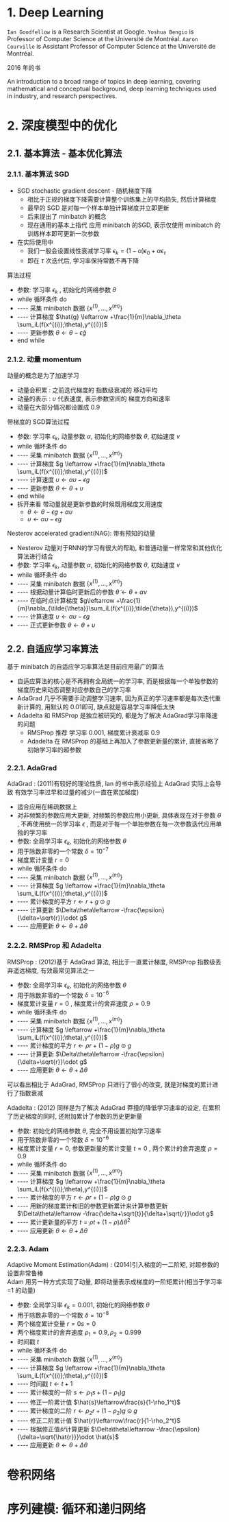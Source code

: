 # 1. Deep Learning 

`Ian Goodfellow` is a Research Scientist at Google.
`Yoshua Bengio` is Professor of Computer Science at the Université de Montréal.
`Aaron Courville` is Assistant Professor of Computer Science at the Université de Montréal.

2016 年的书

An introduction to a broad range of topics in deep learning, covering mathematical and conceptual background, deep learning techniques used in industry, and research perspectives.


# 2. 深度模型中的优化

## 2.1. 基本算法 - 基本优化算法


### 2.1.1. 基本算法 SGD

* SGD stochastic gradient descent - 随机梯度下降
  * 相比于正规的梯度下降需要计算整个训练集上的平均损失, 然后计算梯度
  * 最早的 SGD 是对每一个样本单独计算梯度并立即更新
  * 后来提出了 minibatch 的概念
  * 现在通用的基本上指代 应用 minibatch 的SGD, 表示仅使用 minibatch 的训练样本即可更新一次参数
* 在实际使用中
  * 我们一般会设置线性衰减学习率 $\epsilon_k = (1-\alpha)\epsilon_0+\alpha\epsilon_\tau$
  * 即在 $\tau$ 次迭代后, 学习率保持常数不再下降

算法过程
* 参数: 学习率 $\epsilon_k$ , 初始化的网络参数 $\theta$
* while 循环条件 do
* ---- 采集 minibatch 数据 $\{x^{(1)},...,x^{(m)}\}$
* ---- 计算梯度 $\hat{g} \leftarrow +\frac{1}{m}\nabla_\theta \sum_iL(f(x^{(i)};\theta),y^{(i)})$
* ---- 更新参数 $\theta \leftarrow \theta - \epsilon \hat{g}$
* end while

### 2.1.2. 动量 momentum

动量的概念是为了加速学习
* 动量会积累 : 之前迭代梯度的 指数级衰减的 移动平均
* 动量的表示 : $\upsilon$ 代表速度, 表示参数空间的 梯度方向和速率
* 动量在大部分情况都设置成 0.9

带梯度的 SGD算法过程
* 参数: 学习率 $\epsilon_k$, 动量参数 $\alpha$, 初始化的网络参数 $\theta$, 初始速度 $v$
* while 循环条件 do
* ---- 采集 minibatch 数据 $\{x^{(1)},...,x^{(m)}\}$
* ---- 计算梯度 $g \leftarrow +\frac{1}{m}\nabla_\theta \sum_iL(f(x^{(i)};\theta),y^{(i)})$
* ---- 计算速度 $\upsilon \leftarrow \alpha\upsilon-\epsilon g$
* ---- 更新参数 $\theta \leftarrow \theta + \upsilon$
* end while
* 拆开来看 带动量就是更新参数的时候既用梯度又用速度 
  * $\theta \leftarrow \theta -\epsilon g+ \alpha\upsilon$
  * $\upsilon \leftarrow \alpha\upsilon-\epsilon g$



Nesterov accelerated gradient(NAG): 带有预知的动量
* Nesterov 动量对于RNN的学习有很大的帮助, 和普通动量一样常常和其他优化算法进行结合
* 参数: 学习率 $\epsilon_k$, 动量参数 $\alpha$, 初始化的网络参数 $\theta$, 初始速度 $v$
* while 循环条件 do
* ---- 采集 minibatch 数据 $\{x^{(1)},...,x^{(m)}\}$
* ---- 根据动量计算临时更新后的参数 $\tilde{\theta}\leftarrow \theta + \alpha v$
* ---- 在临时点计算梯度 $g\leftarrow +\frac{1}{m}\nabla_{\tilde{\theta}}\sum_iL(f(x^{(i)};\tilde{\theta}),y^{(i)})$
* ---- 计算速度 $\upsilon \leftarrow \alpha\upsilon-\epsilon g$
* ---- 正式更新参数 $\theta \leftarrow \theta + \upsilon$



## 2.2. 自适应学习率算法



基于 minibatch 的自适应学习率算法是目前应用最广的算法

* 自适应算法的核心是不再拥有全局统一的学习率, 而是根据每一个单独参数的梯度历史来动态调整对应参数自己的学习率
* AdaGrad 几乎不需要手动调整学习速率, 因为真正的学习速率都是每次迭代重新计算的, 用默认的 0.01即可, 缺点就是容易学习率降低太快
* Adadelta 和 RMSProp 是独立被研究的, 都是为了解决 AdaGrad学习率降速的问题
  * RMSProp 推荐 学习率 0.001, 梯度累计衰减率 0.9
  * Adadelta 在 RMSProp 的基础上再加入了参数更新量的累计, 直接省略了初始学习率的超参数

### 2.2.1. AdaGrad

AdaGrad : (2011)有较好的理论性质, Ian 的书中表示经验上 AdaGrad 实际上会导致 有效学习率过早和过量的减少(一直在累加梯度)
* 适合应用在稀疏数据上
* 对非频繁的参数应用大更新, 对频繁的参数应用小更新, 具体表现在对于参数 $\theta$ , 不再使用统一的学习率 $\epsilon$ , 而是对于每一个单独参数在每一次参数迭代应用单独的学习率
* 参数: 全局学习率 $\epsilon_k$, 初始化的网络参数 $\theta$
* 用于除数非零的一个常数 $\delta =10^{-7}$
* 梯度累计变量 $r=0$
* while 循环条件 do
* ---- 采集 minibatch 数据 $\{x^{(1)},...,x^{(m)}\}$
* ---- 计算梯度 $g \leftarrow +\frac{1}{m}\nabla_\theta \sum_iL(f(x^{(i)};\theta),y^{(i)})$
* ---- 累计梯度的平方 $r\leftarrow r+g\odot g$
* ---- 计算更新 $\Delta\theta\leftarrow -\frac{\epsilon}{\delta+\sqrt{r}}\odot g$
* ---- 应用更新 $\theta \leftarrow \theta+\Delta\theta$

### 2.2.2. RMSProp 和 Adadelta

RMSProp : (2012)基于 AdaGrad 算法, 相比于一直累计梯度, RMSProp 指数级丢弃遥远梯度, 有效最常见算法之一
* 参数: 全局学习率 $\epsilon_k$, 初始化的网络参数 $\theta$
* 用于除数非零的一个常数 $\delta =10^{-6}$
* 梯度累计变量 $r=0$ , 梯度累计的舍弃速度 $\rho =0.9$
* while 循环条件 do
* ---- 采集 minibatch 数据 $\{x^{(1)},...,x^{(m)}\}$
* ---- 计算梯度 $g \leftarrow +\frac{1}{m}\nabla_\theta \sum_iL(f(x^{(i)};\theta),y^{(i)})$
* ---- 累计梯度的平方 $r\leftarrow \rho r+(1-\rho)g\odot g$
* ---- 计算更新 $\Delta\theta\leftarrow -\frac{\epsilon}{\delta+\sqrt{r}}\odot g$
* ---- 应用更新 $\theta \leftarrow \theta+\Delta\theta$

可以看出相比于 AdaGrad, RMSProp 只进行了很小的改变, 就是对梯度的累计进行了指数衰减

Adadelta : (2012) 同样是为了解决 AdaGrad 莽撞的降低学习速率的设定, 在累积了历史梯度的同时, 还附加累计了参数的历史更新量
* 参数: 初始化的网络参数 $\theta$, 完全不用设置初始学习速率
* 用于除数非零的一个常数 $\delta =10^{-6}$
* 梯度累计变量 $r=0$, 参数更新量的累计变量 $t=0$ , 两个累计的舍弃速度 $\rho =0.9$
* while 循环条件 do
* ---- 采集 minibatch 数据 $\{x^{(1)},...,x^{(m)}\}$
* ---- 计算梯度 $g \leftarrow +\frac{1}{m}\nabla_\theta \sum_iL(f(x^{(i)};\theta),y^{(i)})$
* ---- 累计梯度的平方 $r\leftarrow \rho r+(1-\rho)g\odot g$
* ---- 用新的梯度累计和旧的参数更新累计来计算参数更新 $\Delta\theta\leftarrow -\frac{\delta+\sqrt{t}}{\delta+\sqrt{r}}\odot g$
* ---- 累计更新量的平方 $t=\rho t +(1-\rho)\Delta\theta^2$
* ---- 应用更新 $\theta \leftarrow \theta+\Delta\theta$

### 2.2.3. Adam

Adaptive Moment Estimation(Adam) : (2014)引入梯度的一二阶矩, 对超参数的设置非常鲁棒  
Adam 用另一种方式实现了动量, 即将动量表示成梯度的一阶矩累计(相当于学习率=1 的动量)  

* 参数: 全局学习率 $\epsilon_k=0.001$, 初始化的网络参数 $\theta$
* 用于除数非零的一个常数 $\delta =10^{-8}$
* 两个梯度累计变量 $r=0 s=0$
* 两个梯度累计的舍弃速度 $\rho_1 =0.9, \rho_2=0.999$
* 时间戳 $t$
* while 循环条件 do
* ---- 采集 minibatch 数据 $\{x^{(1)},...,x^{(m)}\}$
* ---- 计算梯度 $g \leftarrow +\frac{1}{m}\nabla_\theta \sum_iL(f(x^{(i)};\theta),y^{(i)})$
* ---- 时间戳 $t\leftarrow t+1$
* ---- 累计梯度的一阶 $s\leftarrow \rho_1 s+(1-\rho_1)g$
* ---- 修正一阶累计值 $\hat{s}\leftarrow\frac{s}{1-\rho_1^t}$
* ---- 累计梯度的二阶 $r\leftarrow \rho_2 r+(1-\rho_2)g\odot g$
* ---- 修正二阶累计值 $\hat{r}\leftarrow\frac{r}{1-\rho_2^t}$
* ---- 根据修正值$\hat{s}\hat{r}$计算更新 $\Delta\theta\leftarrow -\frac{\epsilon}{\delta+\sqrt{\hat{r}}}\odot \hat{s}$
* ---- 应用更新 $\theta \leftarrow \theta+\Delta\theta$ 


# 卷积网络  

# 序列建模: 循环和递归网络
